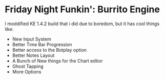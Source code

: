 # Friday Night Funkin': Burrito Engine
I moddified KE 1.4.2 build that i did due to boredom, but it has cool things like:

- New Input System
- Better Time Bar Progression
- Better access to the Botplay option
- Better Notes Layout
- A Bunch of New things for the Chart edtior
- Ghost Tapping
- More Options
